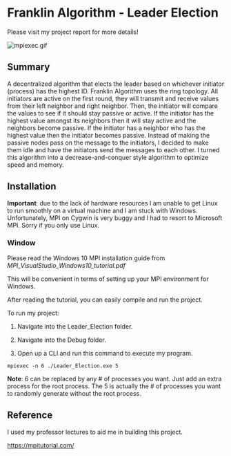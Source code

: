 # Franklin Algorithm - Leader Election 
Please visit my project report for more details! 

![mpiexec.gif](https://github.com/LeadProgramming/Lamport-Clock/blob/main/mpiexec.gif?raw=true)

## Summary

A decentralized algorithm that elects the leader based on whichever initiator (process) has the highest ID. Franklin Algorithm uses the ring topology. All initiators are active on the first round, they will transmit and receive values from their left neighbor and right neighbor. Then, the initiator will compare the values to see if it should stay passive or active. If the initiator has the highest value amongst its neighbors then it will stay active and the neighbors become passive. If the initiator has a neighbor who has the highest value then the initiator becomes passive. Instead of making the passive nodes pass on the message to the initiators, I decided to make them idle and have the initiators send the messages to each other. I turned this algorithm into a decrease-and-conquer style algorithm to optimize speed and memory.

## Installation

**Important**: due to the lack of hardware resources I am unable to get Linux to run smoothly on a virtual machine and I am stuck with Windows. Unfortunately, MPI on Cygwin is very buggy and I had to resort to Microsoft MPI. Sorry if you only use Linux.

### Window

Please read the Windows 10 MPI installation guide from *MPI_VisualStudio_Windows10_tutorial.pdf*

This will be convenient in terms of setting up your MPI environment for Windows.

After reading the tutorial, you can easily compile and run the project. 

To run my project:

1. Navigate into the Leader_Election folder.

2. Navigate into the Debug folder. 

3. Open up a CLI and run this command to execute my program.

```
mpiexec -n 6 ./Leader_Election.exe 5
```

**Note**: 6 can be replaced by any # of processes you want. Just add an extra process for the root process. The 5 is actually the # of processes you want to randomly generate without the root process.  

## Reference

I used my professor lectures to aid me in building this project.

https://mpitutorial.com/